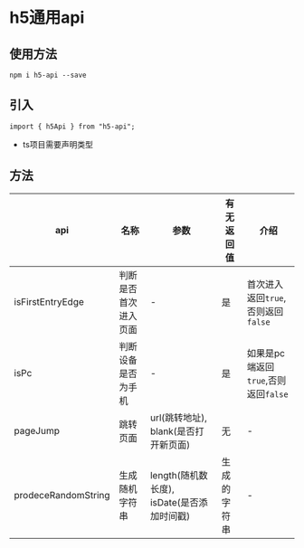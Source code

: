 # h5通用api

## 使用方法

```
npm i h5-api --save
```

## 引入

```
import { h5Api } from "h5-api";
```
* ts项目需要声明类型

## 方法
api | 名称 | 参数 | 有无返回值 | 介绍 | 
-- | --| -- | -- | -- |
isFirstEntryEdge | 判断是否首次进入页面 | - | 是 |  首次进入返回`true`,否则返回`false`
isPc | 判断设备是否为手机 | - | 是 | 如果是pc端返回`true`,否则返回`false`
pageJump | 跳转页面 | url(跳转地址), blank(是否打开新页面) | 无 | -
prodeceRandomString | 生成随机字符串 | length(随机数长度), isDate(是否添加时间戳) | 生成的字符串 | -
